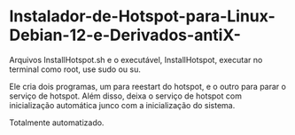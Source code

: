 # Instalador-de-Hotspot-para-Linux-Debian-12-e-Derivados-antiX-

Arquivos InstallHotspot.sh e o executável, InstallHotspot, executar no terminal como root, use sudo ou su.

Ele cria dois programas, um para reestart do hotspot, e o outro para parar o serviço de hotspot. Além disso, deixa o 
serviço de hotspot com inicialização automática junco com a inicialização do sistema.

Totalmente automatizado.
